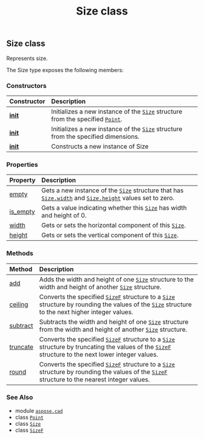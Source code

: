 ﻿---
title: Size class
second_title: Aspose.CAD for Python via .NET API References
description: 
type: docs
weight: 510
url: /aspose.cad/size/
is_root: false
---

## Size class

Represents size.



The Size type exposes the following members:

### Constructors
| Constructor | Description |
| :- | :- |
| [__init__](/cad/python-net/aspose.cad/size/__init__/#aspose.cad.Point) | Initializes a new instance of the [`Size`](/cad/python-net/aspose.cad/size) structure from the specified [`Point`](/cad/python-net/aspose.cad/point). |
| [__init__](/cad/python-net/aspose.cad/size/__init__/#int-int) | Initializes a new instance of the [`Size`](/cad/python-net/aspose.cad/size) structure from the specified dimensions. |
| [__init__](/cad/python-net/aspose.cad/size/__init__/#) | Constructs a new instance of Size |


### Properties
| Property | Description |
| :- | :- |
| [empty](/cad/python-net/aspose.cad/size/empty) | Gets a new instance of the [`Size`](/cad/python-net/aspose.cad/size) structure that has [`Size.width`](/cad/python-net/aspose.cad/size#width) and [`Size.height`](/cad/python-net/aspose.cad/size#height) values set to zero. |
| [is_empty](/cad/python-net/aspose.cad/size/is_empty) | Gets a value indicating whether this [`Size`](/cad/python-net/aspose.cad/size) has width and height of 0. |
| [width](/cad/python-net/aspose.cad/size/width) | Gets or sets the horizontal component of this [`Size`](/cad/python-net/aspose.cad/size). |
| [height](/cad/python-net/aspose.cad/size/height) | Gets or sets the vertical component of this [`Size`](/cad/python-net/aspose.cad/size). |


### Methods
| Method | Description |
| :- | :- |
| [add](/cad/python-net/aspose.cad/size/add/#aspose.cad.Size-aspose.cad.Size) | Adds the width and height of one [`Size`](/cad/python-net/aspose.cad/size) structure to the width and height of another [`Size`](/cad/python-net/aspose.cad/size) structure. |
| [ceiling](/cad/python-net/aspose.cad/size/ceiling/#aspose.cad.SizeF) | Converts the specified [`SizeF`](/cad/python-net/aspose.cad/sizef) structure to a [`Size`](/cad/python-net/aspose.cad/size) structure by rounding the values of the [`Size`](/cad/python-net/aspose.cad/size) structure to the next higher integer values. |
| [subtract](/cad/python-net/aspose.cad/size/subtract/#aspose.cad.Size-aspose.cad.Size) | Subtracts the width and height of one [`Size`](/cad/python-net/aspose.cad/size) structure from the width and height of another [`Size`](/cad/python-net/aspose.cad/size) structure. |
| [truncate](/cad/python-net/aspose.cad/size/truncate/#aspose.cad.SizeF) | Converts the specified [`SizeF`](/cad/python-net/aspose.cad/sizef) structure to a [`Size`](/cad/python-net/aspose.cad/size) structure by truncating the values of the [`SizeF`](/cad/python-net/aspose.cad/sizef) structure to the next lower integer values. |
| [round](/cad/python-net/aspose.cad/size/round/#aspose.cad.SizeF) | Converts the specified [`SizeF`](/cad/python-net/aspose.cad/sizef) structure to a [`Size`](/cad/python-net/aspose.cad/size) structure by rounding the values of the [`SizeF`](/cad/python-net/aspose.cad/sizef) structure to the nearest integer values. |



### See Also
* module [`aspose.cad`](..)
* class [`Point`](/cad/python-net/aspose.cad/point)
* class [`Size`](/cad/python-net/aspose.cad/size)
* class [`SizeF`](/cad/python-net/aspose.cad/sizef)
